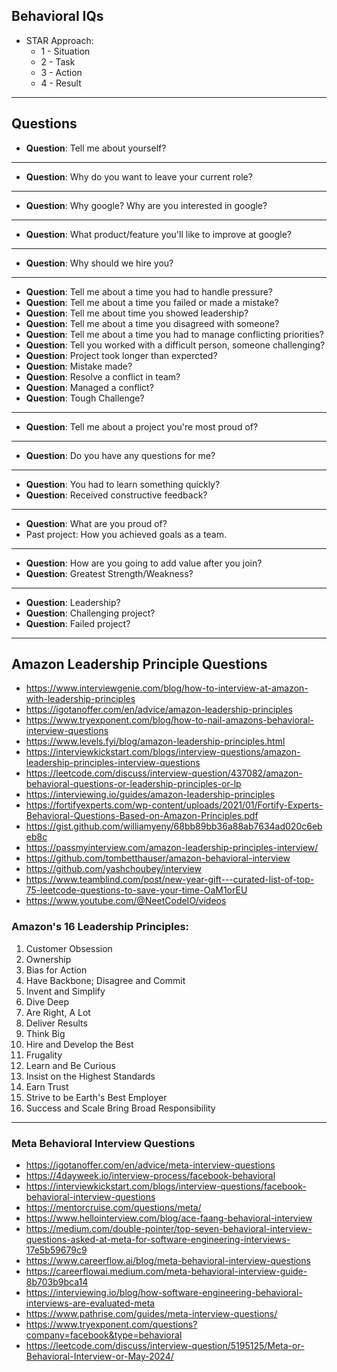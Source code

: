## Behavioral IQs
* STAR Approach: 
  * 1 - Situation
  * 2 - Task
  * 3 - Action
  * 4 - Result
***
## Questions

* __Question__: Tell me about yourself?
  
***

* __Question__: Why do you want to leave your current role?
  
***

* __Question__: Why google? Why are you interested in google?

***

* __Question__: What product/feature you'll like to improve at google?
  
***

* __Question__: Why should we hire you?
    
***

* __Question__: Tell me about a time you had to handle pressure?
* __Question__: Tell me about a time you failed or made a mistake?
* __Question__: Tell me about time you showed leadership?
* __Question__: Tell me about a time you disagreed with someone?
* __Question__: Tell me about a time you had to manage conflicting priorities?
* __Question__: Tell you worked with a difficult person, someone challenging?
* __Question__: Project took longer than expercted?
* __Question__: Mistake made?
* __Question__: Resolve a conflict in team?
* __Question__: Managed a conflict?
* __Question__: Tough Challenge?

***

* __Question__: Tell me about a project you're most proud of?
  
***

* __Question__: Do you have any questions for me?
    
***

* __Question__: You had to learn something quickly?
* __Question__: Received constructive feedback?

***

* __Question__: What are you proud of?
 * Past project: How you achieved goals as a team. 

***

* __Question__: How are you going to add value after you join?
* __Question__: Greatest Strength/Weakness?
   
***

* __Question__: Leadership?
* __Question__: Challenging project?
* __Question__: Failed project?

***

## Amazon Leadership Principle Questions
* https://www.interviewgenie.com/blog/how-to-interview-at-amazon-with-leadership-principles
* https://igotanoffer.com/en/advice/amazon-leadership-principles
* https://www.tryexponent.com/blog/how-to-nail-amazons-behavioral-interview-questions
* https://www.levels.fyi/blog/amazon-leadership-principles.html
* https://interviewkickstart.com/blogs/interview-questions/amazon-leadership-principles-interview-questions
* https://leetcode.com/discuss/interview-question/437082/amazon-behavioral-questions-or-leadership-principles-or-lp
* https://interviewing.io/guides/amazon-leadership-principles
* https://fortifyexperts.com/wp-content/uploads/2021/01/Fortify-Experts-Behavioral-Questions-Based-on-Amazon-Principles.pdf
* https://gist.github.com/williamyeny/68bb89bb36a88ab7634ad020c6ebeb8c
* https://passmyinterview.com/amazon-leadership-principles-interview/
* https://github.com/tombetthauser/amazon-behavioral-interview
* https://github.com/yashchoubey/interview
* https://www.teamblind.com/post/new-year-gift---curated-list-of-top-75-leetcode-questions-to-save-your-time-OaM1orEU
* https://www.youtube.com/@NeetCodeIO/videos

### Amazon's 16 Leadership Principles:
1. Customer Obsession
2. Ownership
3. Bias for Action
4. Have Backbone; Disagree and Commit
5. Invent and Simplify
6. Dive Deep
7. Are Right, A Lot
8. Deliver Results
9. Think Big
10. Hire and Develop the Best
11. Frugality
12. Learn and Be Curious
13. Insist on the Highest Standards
14. Earn Trust
15. Strive to be Earth's Best Employer
16. Success and Scale Bring Broad Responsibility

***

### Meta Behavioral Interview Questions
* https://igotanoffer.com/en/advice/meta-interview-questions
* https://4dayweek.io/interview-process/facebook-behavioral
* https://interviewkickstart.com/blogs/interview-questions/facebook-behavioral-interview-questions
* https://mentorcruise.com/questions/meta/
* https://www.hellointerview.com/blog/ace-faang-behavioral-interview
* https://medium.com/double-pointer/top-seven-behavioral-interview-questions-asked-at-meta-for-software-engineering-interviews-17e5b59679c9
* https://www.careerflow.ai/blog/meta-behavioral-interview-questions
* https://careerflowai.medium.com/meta-behavioral-interview-guide-8b703b9bca14
* https://interviewing.io/blog/how-software-engineering-behavioral-interviews-are-evaluated-meta
* https://www.pathrise.com/guides/meta-interview-questions/
* https://www.tryexponent.com/questions?company=facebook&type=behavioral
* https://leetcode.com/discuss/interview-question/5195125/Meta-or-Behavioral-Interview-or-May-2024/
